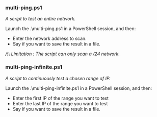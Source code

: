 ### multi-ping.ps1
*A script to test an entire network.*

Launch the .\multi-ping.ps1 in a PowerShell session, and then:
- Enter the network address to scan.
- Say if you want to save the result in a file.

*/!\ Limitation : The script can only scan a /24 network.*    


### multi-ping-infinite.ps1
*A script to continuously test a chosen range of IP.*
 
Launch the .\multi-ping-infinite.ps1 in a PowerShell session, and then:
- Enter the first IP of the range you want to test
- Enter the last IP of the range you want to test
- Say if you want to save the result in a file.